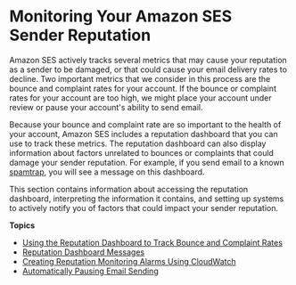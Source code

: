 # Monitoring Your Amazon SES Sender Reputation<a name="monitor-sender-reputation"></a>

Amazon SES actively tracks several metrics that may cause your reputation as a sender to be damaged, or that could cause your email delivery rates to decline\. Two important metrics that we consider in this process are the bounce and complaint rates for your account\. If the bounce or complaint rates for your account are too high, we might place your account under review or pause your account's ability to send email\.

Because your bounce and complaint rate are so important to the health of your account, Amazon SES includes a reputation dashboard that you can use to track these metrics\. The reputation dashboard can also display information about factors unrelated to bounces or complaints that could damage your sender reputation\. For example, if you send email to a known [spamtrap](https://en.wikipedia.org/wiki/Spamtrap), you will see a message on this dashboard\.

This section contains information about accessing the reputation dashboard, interpreting the information it contains, and setting up systems to actively notify you of factors that could impact your sender reputation\.

**Topics**
+ [Using the Reputation Dashboard to Track Bounce and Complaint Rates](reputation-dashboard-dg.md)
+ [Reputation Dashboard Messages](reputationdashboardmessages.md)
+ [Creating Reputation Monitoring Alarms Using CloudWatch](reputationdashboard-cloudwatch-alarm.md)
+ [Automatically Pausing Email Sending](monitoring-sender-reputation-pausing.md)